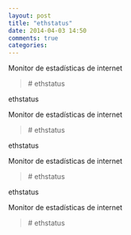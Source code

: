 ```yaml
---
layout: post
title: "ethstatus"
date: 2014-04-03 14:50
comments: true
categories: 
---
```

Monitor de estadísticas de internet

>\# ethstatus

ethstatus 

Monitor de estadísticas de internet

>\# ethstatus

ethstatus 

Monitor de estadísticas de internet

>\# ethstatus

ethstatus 

Monitor de estadísticas de internet

>\# ethstatus

